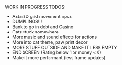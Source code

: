 WORK IN PROGRESS TODOS:

- Astar2D grid movement npcs
- DUMPLINGS!!!
- Bank to go in debt and Casino
- Cats stuck somewhere
- More music and sound effects for actions
- More into cat theme, paw print decor
- MORE STUFF OUTSIDE AND MAKE IT LESS EMPTY
- END SCREEN (Rating below 1 or money < 0)
- Make it more performant (less frame updates)
